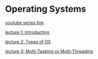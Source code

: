 # Operating Systems

[youtube series link](https://www.youtube.com/playlist?list=PLDzeHZWIZsTr3nwuTegHLa2qlI81QweYG)

[lecture 1: Introducting](https://github.com/akn714/operating-system/blob/main/lecture1.md)

[lecture 2: Types of OS]()

[lecture 3: Multi-Tasking vs Multi-Threading]()